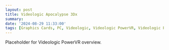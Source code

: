 ```yaml
---
layout: post
title: Videologic Apocalypse 3Dx
summary: 
date: '2024-08-29 11:33:00'
tags: [Graphics Cards, PC, Videologic, Videologic PowerVR, Videologic PowerVR Models]
---
```


Placeholder for Videologic PowerVR overview.